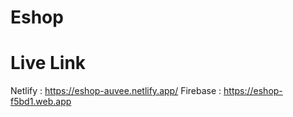 # Eshop 

# Live Link


Netlify : https://eshop-auvee.netlify.app/
Firebase : https://eshop-f5bd1.web.app